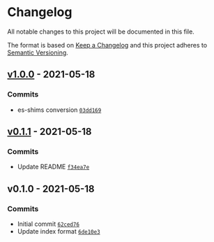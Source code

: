 # Changelog

All notable changes to this project will be documented in this file.

The format is based on [Keep a Changelog](https://keepachangelog.com/en/1.0.0/)
and this project adheres to [Semantic Versioning](https://semver.org/spec/v2.0.0.html).

## [v1.0.0](https://github.com/es-shims/Array.prototype.filter/compare/v0.1.1...v1.0.0) - 2021-05-18

### Commits

- es-shims conversion [`03dd169`](https://github.com/es-shims/Array.prototype.filter/commit/03dd1690c8cb66ee42098ae787346de698e0ac5b)

## [v0.1.1](https://github.com/es-shims/Array.prototype.filter/compare/v0.1.0...v0.1.1) - 2021-05-18

### Commits

- Update README [`f34ea7e`](https://github.com/es-shims/Array.prototype.filter/commit/f34ea7e72a4183454f36263ef747879dd0082561)

## v0.1.0 - 2021-05-18

### Commits

- Initial commit [`62ced76`](https://github.com/es-shims/Array.prototype.filter/commit/62ced76da693d1532aa00047787d416a3b081568)
- Update index format [`6de10e3`](https://github.com/es-shims/Array.prototype.filter/commit/6de10e32c437526b1aefeb5430701c17c187e797)
